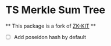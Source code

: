 # TS Merkle Sum Tree

** This package is a fork of [ZK-KIT](https://github.com/privacy-scaling-explorations/zk-kit) **

- [ ] Add poseidon hash by default